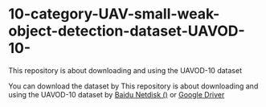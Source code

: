 # 10-category-UAV-small-weak-object-detection-dataset-UAVOD-10-
This repository is about downloading and using the UAVOD-10 dataset

You can download the dataset by This repository is about downloading and using the UAVOD-10 dataset by [Baidu Netdisk ()](https://pan.baidu.com/s/1GlEiHENSAcG2V8bthTUn6A) or [Google Driver](https://pan.baidu.com/s/1GlEiHENSAcG2V8bthTUn6A)
